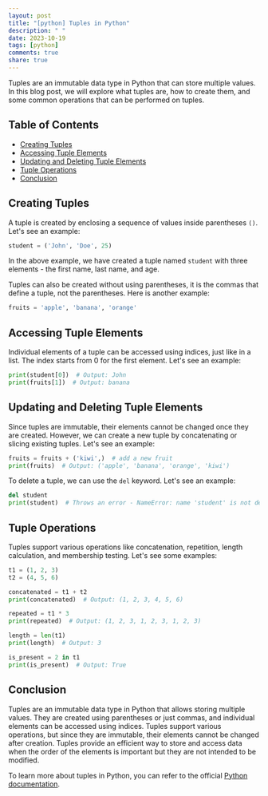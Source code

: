 ```yaml
---
layout: post
title: "[python] Tuples in Python"
description: " "
date: 2023-10-19
tags: [python]
comments: true
share: true
---
```


Tuples are an immutable data type in Python that can store multiple values. In this blog post, we will explore what tuples are, how to create them, and some common operations that can be performed on tuples.

## Table of Contents
- [Creating Tuples](#creating-tuples)
- [Accessing Tuple Elements](#accessing-tuple-elements)
- [Updating and Deleting Tuple Elements](#updating-and-deleting-tuple-elements)
- [Tuple Operations](#tuple-operations)
- [Conclusion](#conclusion)

## Creating Tuples

A tuple is created by enclosing a sequence of values inside parentheses `()`. Let's see an example:
```python
student = ('John', 'Doe', 25)
```
In the above example, we have created a tuple named `student` with three elements - the first name, last name, and age.

Tuples can also be created without using parentheses, it is the commas that define a tuple, not the parentheses. Here is another example:
```python
fruits = 'apple', 'banana', 'orange'
```

## Accessing Tuple Elements

Individual elements of a tuple can be accessed using indices, just like in a list. The index starts from 0 for the first element. Let's see an example:
```python
print(student[0])  # Output: John
print(fruits[1])  # Output: banana
```

## Updating and Deleting Tuple Elements

Since tuples are immutable, their elements cannot be changed once they are created. However, we can create a new tuple by concatenating or slicing existing tuples. Let's see an example:
```python
fruits = fruits + ('kiwi',)  # add a new fruit
print(fruits)  # Output: ('apple', 'banana', 'orange', 'kiwi')
```

To delete a tuple, we can use the `del` keyword. Let's see an example:
```python
del student
print(student)  # Throws an error - NameError: name 'student' is not defined
```

## Tuple Operations

Tuples support various operations like concatenation, repetition, length calculation, and membership testing. Let's see some examples:

```python
t1 = (1, 2, 3)
t2 = (4, 5, 6)

concatenated = t1 + t2
print(concatenated)  # Output: (1, 2, 3, 4, 5, 6)

repeated = t1 * 3
print(repeated)  # Output: (1, 2, 3, 1, 2, 3, 1, 2, 3)

length = len(t1)
print(length)  # Output: 3

is_present = 2 in t1
print(is_present)  # Output: True
```

## Conclusion

Tuples are an immutable data type in Python that allows storing multiple values. They are created using parentheses or just commas, and individual elements can be accessed using indices. Tuples support various operations, but since they are immutable, their elements cannot be changed after creation. Tuples provide an efficient way to store and access data when the order of the elements is important but they are not intended to be modified.

To learn more about tuples in Python, you can refer to the official [Python documentation](https://docs.python.org/3/tutorial/index.html).